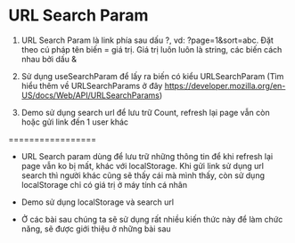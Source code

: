 # URL Search Param

1. URL Search Param là link phía sau dấu ?, vd: ?page=1&sort=abc. Đặt theo cú pháp tên biến = giá trị. Giá trị luôn luôn là string, các biến cách nhau bởi dấu &

2. Sử dụng useSearchParam để lấy ra biến có kiểu URLSearchParam (Tìm hiểu thêm về URLSearchParams ở đây https://developer.mozilla.org/en-US/docs/Web/API/URLSearchParams)

3. Demo sử dụng search url để lưu trữ Count, refresh lại page vẫn còn hoặc gửi link đến 1 user khác

=================

- URL Search param dùng để lưu trữ những thông tin để khi refresh lại page vẫn ko bị mất, khác với localStorage. Khi gửi link sử dụng url search thì người khác cũng sẽ thấy cái mà mình thấy, còn sử dụng localStorage chỉ có giá trị ở máy tính cá nhân

- Demo sử dụng localStorage và search url

- Ở các bài sau chúng ta sẽ sử dụng rất nhiều kiến thức này để làm chức năng, sẽ được giới thiệu ở những bài sau


